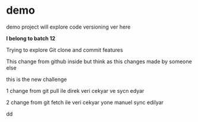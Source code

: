# demo
demo project will explore code versioning ver here

**I belong to batch 12**

Trying to explore Git clone and commit features

This change from github inside but think as this changes made by someone else

this is the new challenge

1 change from git pull ile direk veri cekyar ve sycn edyar

2 change from git fetch ile veri cekyar yone manuel sync edilyar

dd
